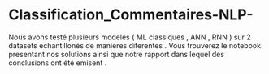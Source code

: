 # Classification_Commentaires-NLP-
Nous avons testé plusieurs modeles ( ML classiques , ANN , RNN ) sur 2 datasets echantillonés de manieres diferentes . Vous trouverez le notebook presentant nos solutions ainsi que notre rapport dans lequel des conclusions ont été emisent . 
